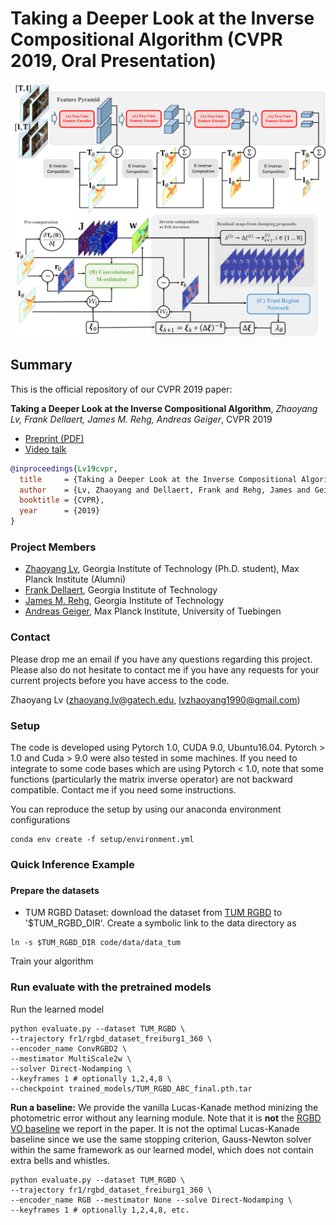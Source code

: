 # Taking a Deeper Look at the Inverse Compositional Algorithm (CVPR 2019, Oral Presentation)

![alt text](images/overall_flowchart.png)

## Summary 

This is the official repository of our CVPR 2019 paper:

**Taking a Deeper Look at the Inverse Compositional Algorithm**,
*Zhaoyang Lv, Frank Dellaert, James M. Rehg, Andreas Geiger*,
CVPR 2019
 * [Preprint (PDF)][1]
 * [Video talk][2]

```bibtex
@inproceedings{Lv19cvpr,  
  title     = {Taking a Deeper Look at the Inverse Compositional Algorithm}, 
  author    = {Lv, Zhaoyang and Dellaert, Frank and Rehg, James and Geiger, Andreas},  
  booktitle = {CVPR},  
  year      = {2019}  
}
```

### Project Members

* [Zhaoyang Lv][3], Georgia Institute of Technology (Ph.D. student), Max Planck Institute (Alumni)
* [Frank Dellaert][4], Georgia Institute of Technology
* [James M. Rehg][5], Georgia Institute of Technology
* [Andreas Geiger][6], Max Planck Institute, University of Tuebingen

### Contact

Please drop me an email if you have any questions regarding this project. Please also do not hesitate to contact me if you have any requests for your current projects before you have access to the code.

Zhaoyang Lv (zhaoyang.lv@gatech.edu, lvzhaoyang1990@gmail.com)

### Setup 

The code is developed using Pytorch 1.0, CUDA 9.0, Ubuntu16.04. Pytorch > 1.0 and Cuda > 9.0 were also tested in some machines. If you need to integrate to some code bases which are using Pytorch < 1.0, note that some functions (particularly the matrix inverse operator) are not backward compatible. Contact me if you need some instructions.

You can reproduce the setup by using our anaconda environment configurations 

``` bash!
conda env create -f setup/environment.yml
```

### Quick Inference Example

### 

#### Prepare the datasets

* TUM RGBD Dataset: download the dataset from [TUM RGBD][7] to '$TUM_RGBD_DIR'. Create a symbolic link to the data directory as 

```
ln -s $TUM_RGBD_DIR code/data/data_tum
```

Train your algorithm 

### Run evaluate with the pretrained models 

Run the learned model 

``` bash!
python evaluate.py --dataset TUM_RGBD \
--trajectory fr1/rgbd_dataset_freiburg1_360 \
--encoder_name ConvRGBD2 \
--mestimator MultiScale2w \
--solver Direct-Nodamping \
--keyframes 1 # optionally 1,2,4,8 \
--checkpoint trained_models/TUM_RGBD_ABC_final.pth.tar
```

**Run a baseline:** We provide the vanilla Lucas-Kanade method minizing the photometric error without any learning module. Note that it is **not** the [RGBD VO baseline][8] we report in the paper. It is not the optimal Lucas-Kanade baseline since we use the same stopping criterion, Gauss-Newton solver within the same framework as our learned model, which does not contain extra bells and whistles.

``` bash!
python evaluate.py --dataset TUM_RGBD \
--trajectory fr1/rgbd_dataset_freiburg1_360 \
--encoder_name RGB --mestimator None --solve Direct-Nodamping \
--keyframes 1 # optionally 1,2,4,8, etc.
```


[1]: https://arxiv.org/pdf/1812.06861.pdf
[2]: https://youtu.be/doTjXDFtyK0
[3]: https://www.cc.gatech.edu/~zlv30/
[4]: https://www.cc.gatech.edu/~dellaert/FrankDellaert/Frank_Dellaert/Frank_Dellaert.html
[5]: https://rehg.org/
[6]: http://www.cvlibs.net/
[7]: https://vision.in.tum.de/data/datasets/rgbd-dataset/download
[8]: https://vision.cs.tum.edu/_media/spezial/bib/steinbruecker_sturm_cremers_iccv11.pdf 